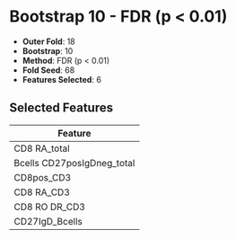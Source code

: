 # Bootstrap 10 - FDR (p < 0.01)

- **Outer Fold**: 18
- **Bootstrap**: 10
- **Method**: FDR (p < 0.01)
- **Fold Seed**: 68
- **Features Selected**: 6

## Selected Features

| Feature |
|---------|
| CD8 RA_total |
| Bcells CD27posIgDneg_total |
| CD8pos_CD3 |
| CD8 RA_CD3 |
| CD8 RO DR_CD3 |
| CD27IgD_Bcells |
